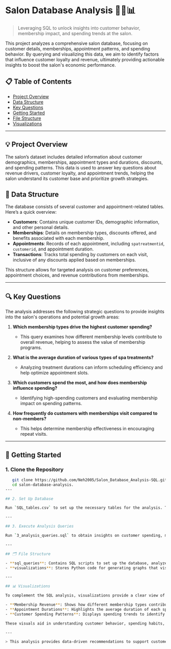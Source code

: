# Salon Database Analysis 💇‍♀️📊

> Leveraging SQL to unlock insights into customer behavior, membership impact, and spending trends at the salon.

This project analyzes a comprehensive salon database, focusing on customer details, memberships, appointment patterns, and spending behavior. By querying and visualizing this data, we aim to identify factors that influence customer loyalty and revenue, ultimately providing actionable insights to boost the salon's economic performance.

## 📋 Table of Contents
- [Project Overview](#project-overview)
- [Data Structure](#data-structure)
- [Key Questions](#key-questions)
- [Getting Started](#getting-started)
- [File Structure](#file-structure)
- [Visualizations](#visualizations)

---

## 💡 Project Overview

The salon’s dataset includes detailed information about customer demographics, memberships, appointment types and durations, discounts, and spending patterns. This data is used to answer key questions about revenue drivers, customer loyalty, and appointment trends, helping the salon understand its customer base and prioritize growth strategies.

## 📂 Data Structure

The database consists of several customer and appointment-related tables. Here’s a quick overview:

- **Customers**: Contains unique customer IDs, demographic information, and other personal details.
- **Memberships**: Details on membership types, discounts offered, and benefits associated with each membership.
- **Appointments**: Records of each appointment, including `spatreatmentid`, `customerid`, and appointment duration.
- **Transactions**: Tracks total spending by customers on each visit, inclusive of any discounts applied based on memberships.

This structure allows for targeted analysis on customer preferences, appointment choices, and revenue contributions from memberships.

---

## 🔍 Key Questions

The analysis addresses the following strategic questions to provide insights into the salon's operations and potential growth areas:

1. **Which membership types drive the highest customer spending?**
   - This query examines how different membership levels contribute to overall revenue, helping to assess the value of membership programs.

2. **What is the average duration of various types of spa treatments?**
   - Analyzing treatment durations can inform scheduling efficiency and help optimize appointment slots.

3. **Which customers spend the most, and how does membership influence spending?**
   - Identifying high-spending customers and evaluating membership impact on spending patterns.

4. **How frequently do customers with memberships visit compared to non-members?**
   - This helps determine membership effectiveness in encouraging repeat visits.
     
---

## 🚀 Getting Started

### 1. Clone the Repository
   ```bash
      git clone https://github.com/Neh2005/Salon_Database_Analysis-SQL.git
      cd salon-database-analysis.
---

## 2. Set Up Database

Run `SQL_tables.csv` to set up the necessary tables for the analysis. This establishes the data structure required for the salon database.

---

## 3. Execute Analysis Queries

Run `3_analysis_queries.sql` to obtain insights on customer spending, membership value, and appointment patterns.

---

## 🗂️ File Structure

- **sql_queries**: Contains SQL scripts to set up the database, analyze the data, and optionally clean up after.
- **visualizations**: Stores Python code for generating graphs that visually represent the key findings from the analysis.

---

## 📊 Visualizations

To complement the SQL analysis, visualizations provide a clear view of the trends:

- **Membership Revenue**: Shows how different membership types contribute to overall revenue.
- **Appointment Durations**: Highlights the average duration of each spa treatment type for optimal scheduling.
- **Customer Spending Patterns**: Displays spending trends to identify high-value customers and the influence of memberships on spending.

These visuals aid in understanding customer behavior, spending habits, and service demand.

---

> This analysis provides data-driven recommendations to support customer retention, revenue growth, and operational efficiency for a salon business.
